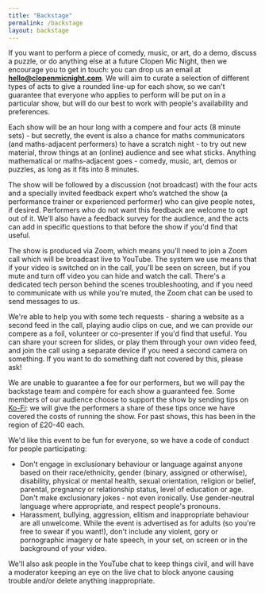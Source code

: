 ```yaml
---
title: "Backstage"
permalink: /backstage
layout: backstage
---
```


If you want to perform a piece of comedy, music, or art, do a demo, discuss a puzzle, or do anything else at a
future Clopen Mic Night, then we encourage you to get in touch: you can drop us an email at **hello@clopenmicnight.com**.
We will aim to curate a selection of different types of acts to give a rounded line-up for each show, so we can't guarantee
that everyone who applies to perform will be put on in a particular show, but will do our best to work with people's
availability and preferences.

Each show will be an hour long with a compere and four acts (8 minute sets) - but secretly, the event is also a
chance for maths communicators (and maths-adjacent performers) to have a scratch night - to try out new material,
throw things at an (online) audience and see what sticks. Anything mathematical or maths-adjacent goes - comedy,
music, art, demos or puzzles, as long as it fits into 8 minutes.

The show will be followed by a discussion (not broadcast) with the four acts and a specially invited feedback
expert who’s watched the show (a performance trainer or experienced performer) who can give people notes, if
desired. Performers who do not want this feedback are welcome to opt out of it. We’ll also have a feedback
survey for the audience, and the acts can add in specific questions to that before the show if you'd find that useful.

The show is produced via Zoom, which means you'll need to join a Zoom call which will be broadcast live to YouTube.
The system we use means that if your video is switched on in the call, you'll be seen on screen, but if you mute and
turn off video you can hide and watch the call. There's a dedicated tech person behind the scenes troubleshooting,
and if you need to communicate with us while you're muted, the Zoom chat can be used to send messages to us.

We're able to help you with some tech requests - sharing a website as a second feed in the call, playing audio clips
on cue, and we can provide our compere as a foil, volunteer or co-presenter if you'd find that useful. You can share
your screen for slides, or play them through your own video feed, and join the call using a separate device if you
need a second camera on something. If you want to do something daft not covered by this, please ask!

We are unable to guarantee a fee for our performers, but we will pay the backstage team and comp&egrave;re for each show
a guaranteed fee. Some members of our audience choose to support the show by sending tips on
[Ko-Fi](https://ko-fi.com/clopenmicnight): we will give the performers a share of these tips once we have covered the costs
of running the show. For past shows, this has been in the region of £20-40 each.

We'd like this event to be fun for everyone, so we have a code of conduct for people participating:

- Don't engage in exclusionary behaviour or language against anyone based on their race/ethnicity, gender (binary, assigned
  or otherwise), disability, physical or mental health, sexual orientation, religion or belief, parental, pregnancy or
  relationship status, level of education or age. Don't make exclusionary jokes - not even ironically. Use gender-neutral
  language where appropriate, and respect people's pronouns.
- Harassment, bullying, aggression, elitism and inappropriate behaviour are all unwelcome. While the event is advertised as
  for adults (so you're free to swear if you want!), don't include any violent, gory or pornographic imagery or hate speech,
  in your set, on screen or in the background of your video.

We'll also ask people in the YouTube chat to keep things civil, and will have a moderator keeping an eye on the live chat to
block anyone causing trouble and/or delete anything inappropriate.
